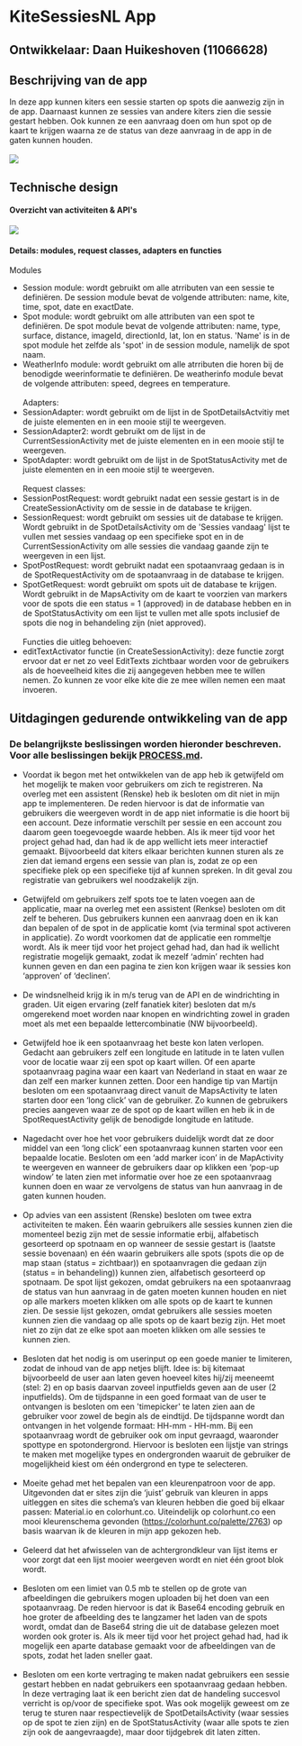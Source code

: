 # KiteSessiesNL App

## Ontwikkelaar: Daan Huikeshoven (11066628)

## Beschrijving van de app
In deze app kunnen kiters een sessie starten op spots die aanwezig zijn in de app. Daarnaast kunnen ze sessies van andere kiters zien die sessie gestart hebben. Ook kunnen ze een aanvraag doen om hun spot op de kaart te krijgen waarna ze de status van deze aanvraag in de app in de gaten kunnen houden.<br><br>
![](https://github.com/Huikie/Eindproject-minor-prog/blob/master/doc/home.png)

## Technische design
#### Overzicht van activiteiten & API's
![](https://github.com/Huikie/Eindproject-minor-prog/blob/master/doc/report_design.png)
#### Details: modules, request classes, adapters en functies
Modules
- Session module: wordt gebruikt om alle atrributen van een sessie te definiëren. De session module bevat de volgende attributen: name, kite, time, spot, date en exactDate.
- Spot module: wordt gebruikt om alle attributen van een spot te definiëren. De spot module bevat de volgende attributen: name, type, surface, distance, imageId, directionId, lat, lon en status. 'Name' is in de spot module het zelfde als 'spot' in de session module, namelijk de spot naam.
- WeatherInfo module: wordt gebruikt om alle atrributen die horen bij de benodigde weerinformatie te definiëren. De weatherinfo module bevat de volgende attributen: speed, degrees en temperature.<br><br>
Adapters:
- SessionAdapter: wordt gebruikt om de lijst in de SpotDetailsActvitiy met de juiste elementen en in een mooie stijl te weergeven.
- SessionAdapter2: wordt gebruikt om de lijst in de CurrentSessionActivity met de juiste elementen en in een mooie stijl te weergeven.
- SpotAdapter: wordt gebruikt om de lijst in de SpotStatusActivity met de juiste elementen en in een mooie stijl te weergeven.<br><br>
Request classes:
- SessionPostRequest: wordt gebruikt nadat een sessie gestart is in de CreateSessionActivity om de sessie in de database te krijgen.
- SessionRequest: wordt gebruikt om sessies uit de database te krijgen. Wordt gebruikt in de SpotDetailsActivity om de 'Sessies vandaag' lijst te vullen met sessies vandaag op een specifieke spot en in de CurrentSessionActivity om alle sessies die vandaag gaande zijn te weergeven in een lijst.
- SpotPostRequest: wordt gebruikt nadat een spotaanvraag gedaan is in de SpotRequestActivity om de spotaanvraag in de database te krijgen.
- SpotGetRequest: wordt gebruikt om spots uit de database te krijgen. Wordt gebruikt in de MapsActivity om de kaart te voorzien van markers voor de spots die een status = 1 (approved) in de database hebben en in de SpotStatusActivity om een lijst te vullen met alle spots inclusief de spots die nog in behandeling zijn (niet approved).<br><br>
Functies die uitleg behoeven:
- editTextActivator functie (in CreateSessionActivity): deze functie zorgt ervoor dat er net zo veel EditTexts zichtbaar worden voor de gebruikers als de hoeveelheid kites die zij aangegeven hebben mee te willen nemen. Zo kunnen ze voor elke kite die ze mee willen nemen een maat invoeren.
## Uitdagingen gedurende ontwikkeling van de app
### De belangrijkste beslissingen worden hieronder beschreven. Voor alle beslissingen bekijk [PROCESS.md](https://github.com/Huikie/Eindproject-minor-prog/blob/master/PROCESS.md).
- Voordat ik begon met het ontwikkelen van de app heb ik getwijfeld om het mogelijk te maken voor gebruikers om zich te registreren. Na overleg met een assistent (Renske) heb ik besloten om dit niet in mijn app te implementeren. De reden hiervoor is dat de informatie van gebruikers die weergeven wordt in de app niet informatie is die hoort bij een account. Deze informatie verschilt per sessie en een account zou daarom geen toegevoegde waarde hebben. Als ik meer tijd voor het project gehad had, dan had ik de app wellicht iets meer interactief gemaakt. Bijvoorbeeld dat kiters elkaar berichten kunnen sturen als ze zien dat iemand ergens een sessie van plan is, zodat ze op een specifieke plek op een specifieke tijd af kunnen spreken. In dit geval zou registratie van gebruikers wel noodzakelijk zijn.<br><br>
- Getwijfeld om gebruikers zelf spots toe te laten voegen aan de applicatie, maar na overleg met een assistent (Renkse) besloten om dit zelf te beheren. Dus gebruikers kunnen een aanvraag doen en ik kan dan bepalen of de spot in de applicatie komt (via terminal spot activeren in applicatie). Zo wordt voorkomen dat de applicatie een rommeltje wordt. Als ik meer tijd voor het project gehad had, dan had ik wellicht registratie mogelijk gemaakt, zodat ik mezelf ‘admin’ rechten had kunnen geven en dan een pagina te zien kon krijgen waar ik sessies kon ‘approven’ of ‘declinen’.<br><br>
- De windsnelheid krijg ik in m/s terug van de API en de windrichting in graden. Uit eigen ervaring (zelf fanatiek kiter) besloten dat m/s omgerekend moet worden naar knopen en windrichting zowel in graden moet als met een bepaalde lettercombinatie (NW bijvoorbeeld).<br><br>
- Getwijfeld hoe ik een spotaanvraag het beste kon laten verlopen. Gedacht aan gebruikers zelf een longitude en latitude in te laten vullen voor de locatie waar zij een spot op kaart willen. Of een aparte spotaanvraag pagina waar een kaart van Nederland in staat en waar ze dan zelf een marker kunnen zetten. Door een handige tip van Martijn besloten om een spotaanvraag direct vanuit de MapsActivity te laten starten door een ‘long click’ van de gebruiker. Zo kunnen de gebruikers precies aangeven waar ze de spot op de kaart willen en heb ik in de SpotRequestActivity gelijk de benodigde longitude en latitude.<br><br>
- Nagedacht over hoe het voor gebruikers duidelijk wordt dat ze door middel van een ‘long click’ een spotaanvraag kunnen starten voor een bepaalde locatie. Besloten om een ‘add marker icon’ in de MapActivity te weergeven en wanneer de gebruikers daar op klikken een ‘pop-up window’ te laten zien met informatie over hoe ze een spotaanvraag kunnen doen en waar ze vervolgens de status van hun aanvraag in de gaten kunnen houden.<br><br>
- Op advies van een assistent (Renske) besloten om twee extra activiteiten te maken. Één waarin gebruikers alle sessies kunnen zien die momenteel bezig zijn met de sessie informatie erbij, alfabetisch gesorteerd op spotnaam en op wanneer de sessie gestart is (laatste sessie bovenaan) en één waarin gebruikers alle spots (spots die op de map staan (status = zichtbaar)) en spotaanvragen die gedaan zijn (status = in behandeling)) kunnen zien, alfabetisch gesorteerd op spotnaam. De spot lijst gekozen, omdat gebruikers na een spotaanvraag de status van hun aanvraag in de gaten moeten kunnen houden en niet op alle markers moeten klikken om alle spots op de kaart te kunnen zien. De sessie lijst gekozen, omdat gebruikers alle sessies moeten kunnen zien die vandaag op alle spots op de kaart bezig zijn. Het moet niet zo zijn dat ze elke spot aan moeten klikken om alle sessies te kunnen zien.<br><br>
- Besloten dat het nodig is om userinput op een goede manier te limiteren, zodat de inhoud van de app netjes blijft. Idee is: bij kitemaat bijvoorbeeld de user aan laten geven hoeveel kites hij/zij meeneemt (stel: 2) en op basis daarvan zoveel inputfields geven aan de user (2 inputfields). Om de tijdspanne in een goed formaat van de user te ontvangen is besloten om een 'timepicker' te laten zien aan de gebruiker voor zowel de begin als de eindtijd. De tijdspanne wordt dan ontvangen in het volgende formaat: HH-mm - HH-mm. Bij een spotaanvraag wordt de gebruiker ook om input gevraagd, waaronder spottype en spotondergrond. Hiervoor is besloten een lijstje van strings te maken met mogelijke types en ondergronden waaruit de gebruiker de mogelijkheid kiest om één ondergrond en type te selecteren.<br><br>
- Moeite gehad met het bepalen van een kleurenpatroon voor de app. Uitgevonden dat er sites zijn die ‘juist’ gebruik van kleuren in apps uitleggen en sites die schema’s van kleuren hebben die goed bij elkaar passen: Material.io en colorhunt.co. Uiteindelijk op colorhunt.co een mooi kleurenschema gevonden (https://colorhunt.co/palette/2763) op basis waarvan ik de kleuren in mijn app gekozen heb.<br><br>
- Geleerd dat het afwisselen van de achtergrondkleur van lijst items er voor zorgt dat een lijst mooier weergeven wordt en niet één groot blok wordt.<br><br>
- Besloten om een limiet van 0.5 mb te stellen op de grote van afbeeldingen die gebruikers mogen uploaden bij het doen van een spotaanvraag. De reden hiervoor is dat ik Base64 encoding gebruik en hoe groter de afbeelding des te langzamer het laden van de spots wordt, omdat dan de Base64 string die uit de database gelezen moet worden ook groter is. Als ik meer tijd voor het project gehad had, had ik mogelijk een aparte database gemaakt voor de afbeeldingen van de spots, zodat het laden sneller gaat.<br><br>
- Besloten om een korte vertraging te maken nadat gebruikers een sessie gestart hebben en nadat gebruikers een spotaanvraag gedaan hebben. In deze vertraging laat ik een bericht zien dat de handeling succesvol verricht is op/voor de specifieke spot. Was ook mogelijk geweest om ze terug te sturen naar respectievelijk de SpotDetailsActivity (waar sessies op de spot te zien zijn) en de SpotStatusActivity (waar alle spots te zien zijn ook de aangevraagde), maar door tijdgebrek dit laten zitten.<br><br>
